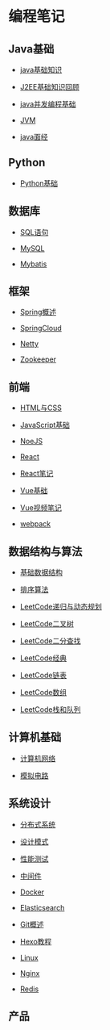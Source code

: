 # 编程笔记

## Java基础

* [java基础知识](https://github.com/12581a/learning/blob/main/docs/program/JavaBasic/JavaBasic.md)

* [J2EE基础知识回顾]()

* [java并发编程基础]()

* [JVM]()

* [java面经]()

## Python

* [Python基础]()

## 数据库

* [SQL语句]()

* [MySQL]()

* [Mybatis]()

## 框架

* [Spring概述]()

* [SpringCloud]()

* [Netty]()

* [Zookeeper]()

## 前端

* [HTML与CSS]()

* [JavaScript基础]()

* [NoeJS]()

* [React]()

* [React笔记]()

* [Vue基础]()

* [Vue视频笔记]()

* [webpack]()

## 数据结构与算法

* [基础数据结构]()

* [排序算法]()

* [LeetCode递归与动态规划]()

* [LeetCode二叉树]()

* [LeetCode二分查找]()

* [LeetCode经典]()

* [LeetCode链表]()

* [LeetCode数组]()

* [LeetCode栈和队列]()

## 计算机基础

* [计算机网络]()

* [模拟电路]()

## 系统设计

* [分布式系统]()

* [设计模式]()

* [性能测试]()

* [中间件]()

* [Docker]()

* [Elasticsearch]()

* [Git概述]()

* [Hexo教程]()

* [Linux]()

* [Nginx]()

* [Redis]()

## 产品









